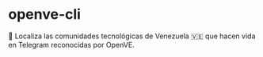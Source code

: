 # openve-cli
📡 Localiza las comunidades tecnológicas de Venezuela 🇻🇪 que hacen vida en Telegram reconocidas por OpenVE.
